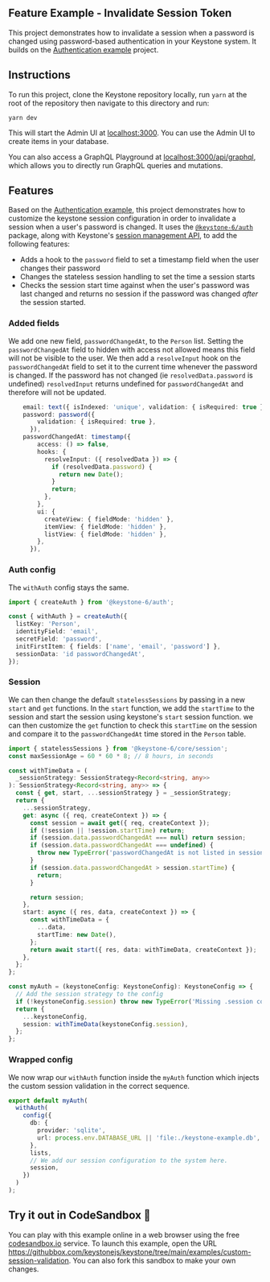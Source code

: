 ## Feature Example - Invalidate Session Token

This project demonstrates how to invalidate a session when a password is changed using password-based authentication in your Keystone system.
It builds on the [Authentication example](../with-auth) project.

## Instructions

To run this project, clone the Keystone repository locally, run `yarn` at the root of the repository then navigate to this directory and run:

```shell
yarn dev
```

This will start the Admin UI at [localhost:3000](http://localhost:3000).
You can use the Admin UI to create items in your database.

You can also access a GraphQL Playground at [localhost:3000/api/graphql](http://localhost:3000/api/graphql), which allows you to directly run GraphQL queries and mutations.

## Features

Based on the [Authentication example](../with-auth/), this project demonstrates how to customize the keystone session configuration in order to invalidate a session when a user's password is changed.
It uses the [`@keystone-6/auth`](https://keystonejs.com/docs/apis/auth) package, along with Keystone's [session management API](https://keystonejs.com/docs/apis/session), to add the following features:

- Adds a hook to the `password` field to set a timestamp field when the user changes their password
- Changes the stateless session handling to set the time a session starts
- Checks the session start time against when the user's password was last changed and returns no session if the password was changed _after_ the session started.

### Added fields

We add one new field, `passwordChangedAt`, to the `Person` list. Setting the `passwordChangedAt` field to hidden with access not allowed means this field will not be visible to the user. We then add a `resolveInput` hook on the `passwordChangedAt` field to set it to the current time whenever the password is changed. If the password has not changed (ie `resolvedData.password` is undefined) `resolvedInput` returns undefined for `passwordChangedAt` and therefore will not be updated.

```typescript
    email: text({ isIndexed: 'unique', validation: { isRequired: true } }),
    password: password({
        validation: { isRequired: true },
      }),
    passwordChangedAt: timestamp({
        access: () => false,
        hooks: {
          resolveInput: ({ resolvedData }) => {
            if (resolvedData.password) {
              return new Date();
            }
            return;
          },
        },
        ui: {
          createView: { fieldMode: 'hidden' },
          itemView: { fieldMode: 'hidden' },
          listView: { fieldMode: 'hidden' },
        },
      }),
```

### Auth config

The `withAuth` config stays the same.

```typescript
import { createAuth } from '@keystone-6/auth';

const { withAuth } = createAuth({
  listKey: 'Person',
  identityField: 'email',
  secretField: 'password',
  initFirstItem: { fields: ['name', 'email', 'password'] },
  sessionData: 'id passwordChangedAt',
});
```

### Session

We can then change the default `statelessSessions` by passing in a new `start` and `get` functions. In the `start` function, we add the `startTime` to the session and start the session using keystone's `start` session function. we can then customize the `get` function to check this `startTime` on the session and compare it to the `passwordChangedAt` time stored in the `Person` table.

```typescript
import { statelessSessions } from '@keystone-6/core/session';
const maxSessionAge = 60 * 60 * 8; // 8 hours, in seconds

const withTimeData = (
  _sessionStrategy: SessionStrategy<Record<string, any>>
): SessionStrategy<Record<string, any>> => {
  const { get, start, ...sessionStrategy } = _sessionStrategy;
  return {
    ...sessionStrategy,
    get: async ({ req, createContext }) => {
      const session = await get({ req, createContext });
      if (!session || !session.startTime) return;
      if (session.data.passwordChangedAt === null) return session;
      if (session.data.passwordChangedAt === undefined) {
        throw new TypeError('passwordChangedAt is not listed in sessionData');
      }
      if (session.data.passwordChangedAt > session.startTime) {
        return;
      }

      return session;
    },
    start: async ({ res, data, createContext }) => {
      const withTimeData = {
        ...data,
        startTime: new Date(),
      };
      return await start({ res, data: withTimeData, createContext });
    },
  };
};

const myAuth = (keystoneConfig: KeystoneConfig): KeystoneConfig => {
  // Add the session strategy to the config
  if (!keystoneConfig.session) throw new TypeError('Missing .session configuration');
  return {
    ...keystoneConfig,
    session: withTimeData(keystoneConfig.session),
  };
};
```

### Wrapped config

We now wrap our `withAuth` function inside the `myAuth` function which injects the custom session validation in the correct sequence.

```typescript
export default myAuth(
  withAuth(
    config({
      db: {
        provider: 'sqlite',
        url: process.env.DATABASE_URL || 'file:./keystone-example.db',
      },
      lists,
      // We add our session configuration to the system here.
      session,
    })
  )
);
```

## Try it out in CodeSandbox 🧪

You can play with this example online in a web browser using the free [codesandbox.io](https://codesandbox.io/) service. To launch this example, open the URL <https://githubbox.com/keystonejs/keystone/tree/main/examples/custom-session-validation>. You can also fork this sandbox to make your own changes.
